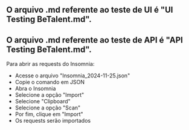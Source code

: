 ## O arquivo .md referente ao teste de UI é "UI Testing BeTalent.md".
## O arquivo .md referente ao teste de API é "API Testing BeTalent.md".

Para abrir as requests do Insomnia:
- Acesse o arquivo "Insomnia_2024-11-25.json"
- Copie o comando em JSON
- Abra o Insomnia
- Selecione a opção "Import"
- Selecione "Clipboard"
- Selecione a opção "Scan"
- Por fim, clique em "Import"
- Os requests serão importados
